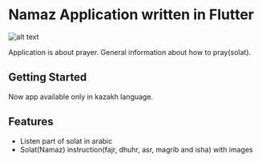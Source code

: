 # Namaz Application written in Flutter

![alt text](https://lh3.googleusercontent.com/luxL1SxT0CwQV_DAaMf9A5paUVp6Kb88225hrjw4TWaJ5pAkwwiFgVpELyvVVf7Ycms=w1536-h763-rw)

Application is about prayer. General information about how to pray(solat).

## Getting Started
Now app available only in kazakh language.

## Features
+ Listen part of solat in arabic
+ Solat(Namaz) instruction(fajr, dhuhr, asr, magrib and isha) with images

